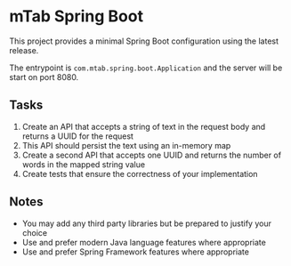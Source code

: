 # mTab Spring Boot

This project provides a minimal Spring Boot configuration using the latest release. 

The entrypoint is `com.mtab.spring.boot.Application` and the server will be start on port 8080.

## Tasks
1. Create an API that accepts a string of text in the request body and returns a UUID for the request
2. This API should persist the text using an in-memory map
3. Create a second API that accepts one UUID and returns the number of words in the mapped string value
4. Create tests that ensure the correctness of your implementation

## Notes
- You may add any third party libraries but be prepared to justify your choice
- Use and prefer modern Java language features where appropriate
- Use and prefer Spring Framework features where appropriate